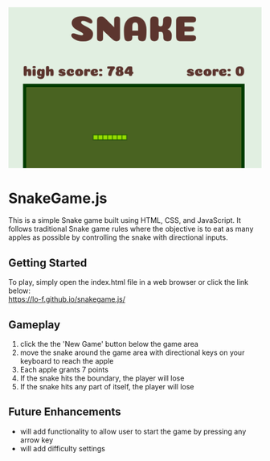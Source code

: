 ![screenshot of snake game with highscore: 784](/Misc_Files/image.png)

# SnakeGame.js

This is a simple Snake game built using HTML, CSS, and JavaScript. It follows traditional Snake game rules where the objective is to eat as many apples as possible by controlling the snake with directional inputs.

## Getting Started

To play, simply open the index.html file in a web browser or click the link below: <br>
https://lo-f.github.io/snakegame.js/

## Gameplay

1. click the the 'New Game' button below the game area
2. move the snake around the game area with directional keys on your keyboard to reach the apple
3. Each apple grants 7 points
4. If the snake hits the boundary, the player will lose
5. If the snake hits any part of itself, the player will lose

## Future Enhancements
- will add functionality to allow user to start the game by pressing any arrow key
- will add difficulty settings